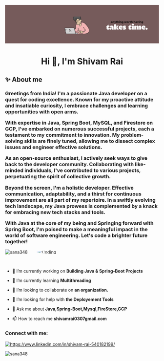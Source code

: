 ![logo](https://github.com/ifshivam/ifshivam/blob/main/cover-page.png)
<h1 align="center">Hi 👋, I'm Shivam Rai</h1>
<h2 align="left"> ✨ About me </h2>
<h3 align="left">
Greetings from India! I'm a passionate Java developer on a quest for coding excellence. Known for my proactive attitude and insatiable curiosity, I embrace challenges and learning opportunities with open arms.

With expertise in Java, Spring Boot, MySQL, and Firestore on GCP, I've embarked on numerous successful projects, each a testament to my commitment to innovation. My problem-solving skills are finely tuned, allowing me to dissect complex issues and engineer effective solutions.

As an open-source enthusiast, I actively seek ways to give back to the developer community. Collaborating with like-minded individuals, I've contributed to various projects, perpetuating the spirit of collective growth.

Beyond the screen, I'm a holistic developer. Effective communication, adaptability, and a thirst for continuous improvement are all part of my repertoire. In a swiftly evolving tech landscape, my Java prowess is complemented by a knack for embracing new tech stacks and tools.

With Java at the core of my being and Springing forward with Spring Boot, I'm poised to make a meaningful impact in the world of software engineering. Let's code a brighter future together!
 </h3>
<img align="right" alt="Coding" width="400" style="border-radius: 50%;"  src ="https://media.tenor.com/-UygBh3nnfEAAAAC/coding.gif">

<p align="left"> <img src="https://komarev.com/ghpvc/?username=sana348&label=Profile%20views&color=0e75b6&style=flat" alt="sana348" /> </p>

<p align="left"> <a href="https://twitter.com/" target="blank"><img src="https://img.shields.io/twitter/follow/?logo=twitter&style=for-the-badge" alt="" /></a> </p>

- 🔭 I’m currently working on **Building Java & Spring-Boot Projects**

- 🌱 I’m currently learning **Multithreading**

- 👯 I’m looking to collaborate on **an organization.**

- 🤝 I’m looking for help with **the Deployement Tools**

- 💬 Ask me about **Java,Spring-Boot,Mysql,FireStore,GCP**

- 📫 How to reach me **shivamrai0307gmail.com**

<h3 align="left">Connect with me:</h3>
<p align="left">
<a href="https://www.linkedin.com/in/shivam-rai-540182199/" target="blank"><img align="center" src="https://raw.githubusercontent.com/rahuldkjain/github-profile-readme-generator/master/src/images/icons/Social/linked-in-alt.svg" alt="https://www.linkedin.com/in/shivam-rai-540182199/" height="30" width="40" /></a>


<p><img align="left" src="https://github-readme-stats.vercel.app/api/top-langs?username=ifshivam&show_icons=true&locale=en&layout=compact" alt="sana348" /></p>



